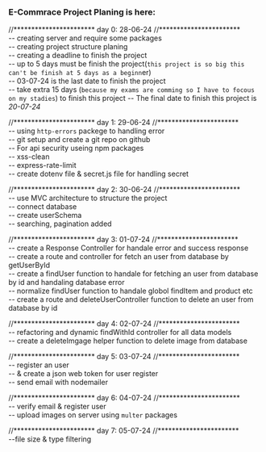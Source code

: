 ### E-Commrace Project Planing is here:

//***********************
    day 0: 28-06-24
//***********************</br>
    -- creating server and require some packages </br>
    -- creating project structure planing </br>
    -- creating a deadline to finish the project </br>
    -- up to 5 days must be finish the project(`this project is so big this can't be finish at 5 days as a beginn`er) </br>
    -- 03-07-24 is the last date to finish the project </br>
    -- take extra 15 days (`because my exams are comming so I have to focous on my stadies`) to finish this project 
    -- The final date to finish this project is *20-07-24*


//***********************
    day 1: 29-06-24
//***********************</br>
    -- using `http-errors` packege to handling error </br>
    -- git setup and create a git repo on github </br>
    -- For api security useing npm packages</br>
        -- xss-clean </br>
        -- express-rate-limit </br>
    -- create dotenv file & secret.js file for handling secret </br>
   

//***********************
    day 2: 30-06-24
//***********************</br>
    -- use MVC architecture to structure the project </br>
    -- connect database  </br>
    -- create userSchema  </br>
    -- searching, pagination added  </br>


//***********************
    day 3: 01-07-24
//***********************</br>
    -- create a Response Controller for handale error and success response</br>
    -- create a route and controller for fetch an user from database by        getUserById </br>
    -- create a findUser function to handale for fetching an user from database by id and handaling database error</br>
    -- normalize findUser function to handale globol findItem and product etc</br>
    -- create a route and deleteUserController function to delete an user from database by id</br>
    


//***********************
    day 4: 02-07-24
//***********************</br>
    -- refactoring and dynamic findWithId controller for all data models</br>
    -- create a deleteImgage helper function to delete image from database</br>



//***********************
    day 5: 03-07-24
//***********************</br>
    -- register an user </br>
    -- & create a json web token for user register</br>
    -- send email with nodemailer</br>


//***********************
    day 6: 04-07-24
//***********************</br>
    -- verify email & register user</br>
    -- upload images on server using `multer` packages</br>


//***********************
    day 7: 05-07-24
//***********************</br>
    --file size & type filtering </br>